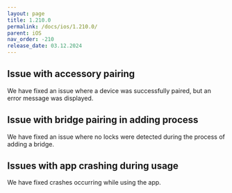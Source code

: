 ```yaml
---
layout: page
title: 1.210.0
permalink: /docs/ios/1.210.0/
parent: iOS
nav_order: -210
release_date: 03.12.2024
---
```


## Issue with accessory pairing

We have fixed an issue where a device was successfully paired, but an error message was displayed.

## Issue with bridge pairing in adding process

We have fixed an issue where no locks were detected during the process of adding a bridge.

## Issues with app crashing during usage

We have fixed crashes occurring while using the app.
